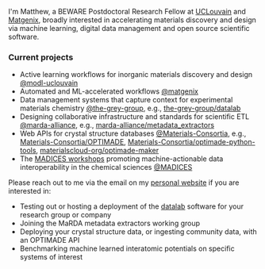 I'm Matthew, a BEWARE Postdoctoral Research Fellow at [UCLouvain](https://uclouvain.be/en/research-institutes/imcn/modl) and [Matgenix](https://matgenix.com), broadly interested in accelerating materials discovery and design via machine learning, digital data management and open source scientific software.

### Current projects

- Active learning workflows for inorganic materials discovery and design [@modl-uclouvain](https://github.com/modl-uclouvain)
- Automated and ML-accelerated workflows [@matgenix](https://github.com/matgenix)
- Data management systems that capture context for experimental materials chemistry [@the-grey-group](https://github.com/the-grey-group), e.g., [the-grey-group/datalab](https://github.com/the-grey-group/datalab)
- Designing collaborative infrastructure and standards for scientific ETL [@marda-alliance](https://github.com/marda-alliance), e.g., [marda-alliance/metadata_extractors](https://github.com/marda-alliance/metadata_extractors)
- Web APIs for crystal structure databases [@Materials-Consortia](https://github.com/Materials-Consortia), e.g., [Materials-Consortia/OPTIMADE](https://github.com/Materials-Consortia/OPTIMADE), [Materials-Consortia/optimade-python-tools](https://github.com/Materials-Consortia/optimade-python-tools), [materialscloud-org/optimade-maker](https://github.com/materialscloud-org/optimade-maker)
- The [MADICES workshops](https://madices.github.io/) promoting machine-actionable data interoperability in the chemical sciences [@MADICES](https://github.com/MADICES)

Please reach out to me via the email on my [personal website](https://ml-evs.science) if you are interested in:

- Testing out or hosting a deployment of the [datalab](https://github.com/the-grey-group/datalab) software for your research group or company
- Joining the MaRDA metadata extractors working group
- Deploying your crystal structure data, or ingesting community data, with an OPTIMADE API
- Benchmarking machine learned interatomic potentials on specific systems of interest
